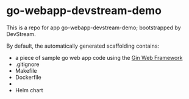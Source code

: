 # go-webapp-devstream-demo

This is a repo for app go-webapp-devstream-demo; bootstrapped by DevStream.

By default, the automatically generated scaffolding contains:

- a piece of sample go web app code using the [Gin Web Framework](https://github.com/gin-gonic/gin)
- .gitignore
- Makefile
- Dockerfile
- 
- Helm chart
